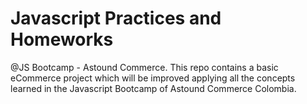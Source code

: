# Javascript Practices and Homeworks

@JS Bootcamp - Astound Commerce.
This repo contains a basic eCommerce project which will be improved applying all the concepts learned in the Javascript Bootcamp of Astound Commerce Colombia.
